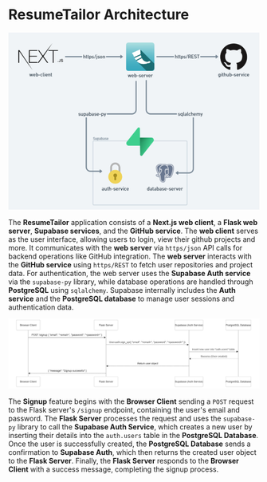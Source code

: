 # ResumeTailor Architecture

![Component Diagram](./static/component%20digram.png)

The **ResumeTailor** application consists of a **Next.js web client**, a **Flask web server**, **Supabase services**, and the **GitHub service**. The **web client** serves as the user interface, allowing users to login, view their github projects and more. It communicates with the **web server** via `https/json` API calls for backend operations like GitHub integration. The **web server** interacts with the **GitHub service** using `https/REST` to fetch user repositories and project data. For authentication, the web server uses the **Supabase Auth service** via the `supabase-py` library, while database operations are handled through **PostgreSQL** using `sqlalchemy`. Supabase internally includes the **Auth service** and the **PostgreSQL database** to manage user sessions and authentication data.

![Call Sequence Diagram](./static/call%20sequence%20diagram.png)

The **Signup** feature begins with the **Browser Client** sending a `POST` request to the Flask server's `/signup` endpoint, containing the user's email and password. The **Flask Server** processes the request and uses the `supabase-py` library to call the **Supabase Auth Service**, which creates a new user by inserting their details into the `auth.users` table in the **PostgreSQL Database**. Once the user is successfully created, the **PostgreSQL Database** sends a confirmation to **Supabase Auth**, which then returns the created user object to the **Flask Server**. Finally, the **Flask Server** responds to the **Browser Client** with a success message, completing the signup process.